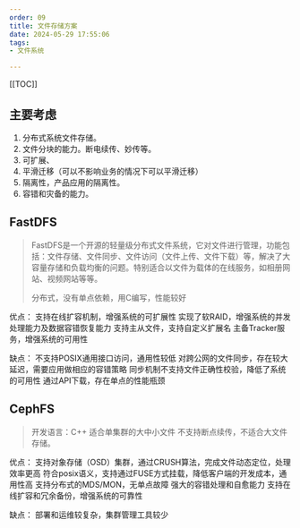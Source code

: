 ```yaml
---
order: 09
title: 文件存储方案
date: 2024-05-29 17:55:06
tags:
- 文件系统

---
```

[[TOC]]

## 主要考虑

1. 分布式系统文件存储。
2. 文件分块的能力。断电续传、妙传等。
3. 可扩展、
4. 平滑迁移（可以不影响业务的情况下可以平滑迁移）
5. 隔离性，产品应用的隔离性。
6. 容错和灾备的能力。

## FastDFS
>
> FastDFS是一个开源的轻量级分布式文件系统，它对文件进行管理，功能包括：文件存储、文件同步、文件访问（文件上传、文件下载）等，解决了大容量存储和负载均衡的问题。特别适合以文件为载体的在线服务，如相册网站、视频网站等等。
>
> 分布式，没有单点依赖，用C编写，性能较好

优点：
支持在线扩容机制，增强系统的可扩展性
实现了软RAID，增强系统的并发处理能力及数据容错恢复能力
支持主从文件，支持自定义扩展名
主备Tracker服务，增强系统的可用性

缺点：
不支持POSIX通用接口访问，通用性较低
对跨公网的文件同步，存在较大延迟，需要应用做相应的容错策略
同步机制不支持文件正确性校验，降低了系统的可用性
通过API下载，存在单点的性能瓶颈

## CephFS
>
> 开发语言：C++
> 适合单集群的大中小文件
> 不支持断点续传，不适合大文件存储。

优点：
支持对象存储（OSD）集群，通过CRUSH算法，完成文件动态定位，处理效率更高
符合posix语义，支持通过FUSE方式挂载，降低客户端的开发成本，通用性高
支持分布式的MDS/MON，无单点故障
强大的容错处理和自愈能力
支持在线扩容和冗余备份，增强系统的可靠性

缺点：
部署和运维较复杂，集群管理工具较少
